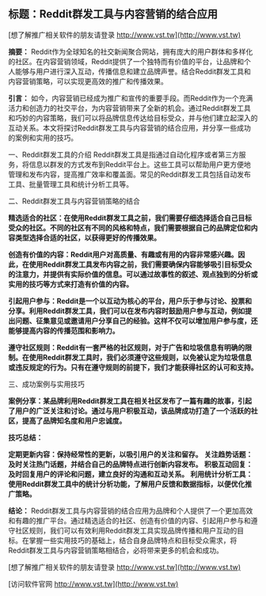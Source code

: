 ## **标题：Reddit群发工具与内容营销的结合应用**

[想了解推广相关软件的朋友请登录 http://www.vst.tw](http://www.vst.tw)

**摘要：**
Reddit作为全球知名的社交新闻聚合网站，拥有庞大的用户群体和多样化的社区。在内容营销领域，Reddit提供了一个独特而有价值的平台，让品牌和个人能够与用户进行深入互动，传播信息和建立品牌声誉。结合Reddit群发工具和内容营销策略，可以实现更高效的推广和传播效果。

**引言：**
如今，内容营销已经成为推广和宣传的重要手段。而Reddit作为一个充满活力和创造力的社交平台，为内容营销带来了全新的机会。通过Reddit群发工具和巧妙的内容策略，我们可以将品牌信息传达给目标受众，并与他们建立起深入的互动关系。本文将探讨Reddit群发工具与内容营销的结合应用，并分享一些成功的案例和实用的技巧。

一、Reddit群发工具的介绍
Reddit群发工具是指通过自动化程序或者第三方服务，将信息以群发的方式发布到Reddit平台上。这些工具可以帮助用户更方便地管理和发布内容，提高推广效率和覆盖面。常见的Reddit群发工具包括自动发布工具、批量管理工具和统计分析工具等。

二、Reddit群发工具与内容营销策略的结合

**精选适合的社区：在使用Reddit群发工具之前，我们需要仔细选择适合自己目标受众的社区。不同的社区有不同的风格和特点，我们需要根据自己的品牌定位和内容类型选择合适的社区，以获得更好的传播效果。**

**创造有价值的内容：Reddit用户对高质量、有趣或有用的内容非常感兴趣。因此，在使用Reddit群发工具发布内容之前，我们需要确保内容能够吸引目标受众的注意力，并提供有实际价值的信息。可以通过故事性的叙述、观点独到的分析或实用的技巧等方式来打造有价值的内容。**

**引起用户参与：Reddit是一个以互动为核心的平台，用户乐于参与讨论、投票和分享。利用Reddit群发工具，我们可以在发布内容时鼓励用户参与互动，例如提出问题、征集意见或邀请用户分享自己的经验。这样不仅可以增加用户参与度，还能够提高内容的传播范围和影响力。**

**遵守社区规则：Reddit有一套严格的社区规则，对于广告和垃圾信息有明确的限制。在使用Reddit群发工具时，我们必须遵守这些规则，以免被认定为垃圾信息或违反规定的行为。只有在遵守规则的前提下，我们才能获得社区的认可和支持。**

三、成功案例与实用技巧

**案例分享：某品牌利用Reddit群发工具在相关社区发布了一篇有趣的故事，引起了用户的广泛关注和讨论。通过与用户积极互动，该品牌成功打造了一个活跃的社区，提高了品牌知名度和用户忠诚度。**

**技巧总结：**

**定期更新内容：保持经常性的更新，以吸引用户的关注和留存。**
**关注趋势话题：及时关注热门话题，并结合自己的品牌特点进行创新内容发布。**
**积极互动回复：及时回复用户的评论和问题，建立良好的沟通和互动关系。**
**利用统计分析工具：使用Reddit群发工具中的统计分析功能，了解用户反馈和数据指标，以便优化推广策略。**

**结论：**
Reddit群发工具与内容营销的结合应用为品牌和个人提供了一个更加高效和有趣的推广平台。通过精选适合的社区、创造有价值的内容、引起用户参与和遵守社区规则，我们可以有效利用Reddit群发工具实现品牌传播和用户互动的目标。在掌握一些实用技巧的基础上，结合自身品牌特点和目标受众需求，将Reddit群发工具与内容营销策略相结合，必将带来更多的机会和成功。

[想了解推广相关软件的朋友请登录 http://www.vst.tw](http://www.vst.tw)


[访问软件官网 http://www.vst.tw](http://www.vst.tw)
